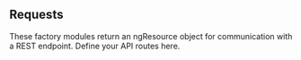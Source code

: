 ## Requests

These factory modules return an ngResource object for communication with a REST endpoint.  Define your API routes here.
